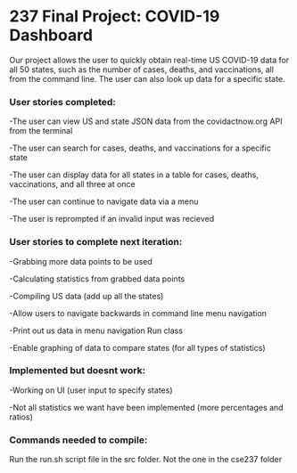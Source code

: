 # 237 Final Project: COVID-19 Dashboard
Our project allows the user to quickly obtain real-time US COVID-19 data for all 50 states, such as the number of cases, deaths, and vaccinations, all from the command line. The user can also look up data for a specific state.

### User stories completed:

  -The user can view US and state JSON data from the covidactnow.org API from the terminal

  -The user can search for cases, deaths, and vaccinations for a specific state

  -The user can display data for all states in a table for cases, deaths, vaccinations, and all three at once

  -The user can continue to navigate data via a menu 

  -The user is reprompted if an invalid input was recieved


### User stories to complete next iteration:

  -Grabbing more data points to be used

  -Calculating statistics from grabbed data points

  -Compiling US data (add up all the states)

  -Allow users to navigate backwards in command line menu navigation

  -Print out us data in menu navigation Run class

  -Enable graphing of data to compare states (for all types of statistics)



### Implemented but doesnt work:
  -Working on UI (user input to specify states)

  -Not all statistics we want have been implemented (more percentages and ratios)



### Commands needed to compile:

Run the run.sh script file in the src folder. Not the one in the cse237 folder


